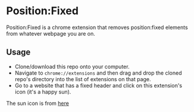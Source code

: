 Position:Fixed
=========
Position:Fixed is a chrome extension that removes position:fixed elements from whatever webpage you are on.

Usage
--------
* Clone/download this repo onto your computer.
* Navigate to `chrome://extensions` and then drag and drop the cloned repo's directory into the list of extensions on that page.
* Go to a website that has a fixed header and click on this extension's icon (it's a happy sun).

The sun icon is from [here](https://openclipart.org/detail/290473/happy-sun)

